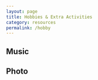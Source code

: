 ```yaml
---
layout: page
title: Hobbies & Extra Activities
category: resources
permalink: /hobby
---
```


## Music

## Photo

